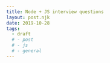 ```yaml
---
title: Node + JS interview questions
layout: post.njk
date: 2019-10-28
tags:
  - draft
  # - post
  # - js
  # - general
---
```


